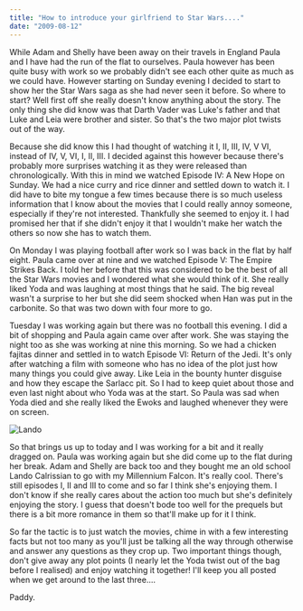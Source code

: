 ```yaml
---
title: "How to introduce your girlfriend to Star Wars...."
date: "2009-08-12"
---
```

While Adam and Shelly have been away on their travels in England Paula and I have had the run of the flat to ourselves. Paula however has been quite busy with work so we probably didn't see each other quite as much as we could have. However starting on Sunday evening I decided to start to show her the Star Wars saga as she had never seen it before. So where to start? Well first off she really doesn't know anything about the story. The only thing she did know was that Darth Vader was Luke's father and that Luke and Leia were brother and sister. So that's the two major plot twists out of the way.

Because she did know this I had thought of watching it I, II, III, IV, V VI, instead of IV, V, VI, I, II, III. I decided against this however because there's probably more surprises watching it as they were released than chronologically. With this in mind we watched Episode IV: A New Hope on Sunday. We had a nice curry and rice dinner and settled down to watch it. I did have to bite my tongue a few times because there is so much useless information that I know about the movies that I could really annoy someone, especially if they're not interested. Thankfully she seemed to enjoy it. I had promised her that if she didn't enjoy it that I wouldn't make her watch the others so now she has to watch them.

On Monday I was playing football after work so I was back in the flat by half eight. Paula came over at nine and we watched Episode V: The Empire Strikes Back. I told her before that this was considered to be the best of all the Star Wars movies and I wondered what she would think of it. She really liked Yoda and was laughing at most things that he said. The big reveal wasn't a surprise to her but she did seem shocked when Han was put in the carbonite. So that was two down with four more to go.

Tuesday I was working again but there was no football this evening. I did a bit of shopping and Paula again came over after work. She was staying the night too as she was working at nine this morning. So we had a chicken fajitas dinner and settled in to watch Episode VI: Return of the Jedi. It's only after watching a film with someone who has no idea of the plot just how many things you could give away. Like Leia in the bounty hunter disguise and how they escape the Sarlacc pit. So I had to keep quiet about those and even last night about who Yoda was at the start. So Paula was sad when Yoda died and she really liked the Ewoks and laughed whenever they were on screen.

![Lando](/images/lando.jpg "Hello what have we here?")

So that brings us up to today and I was working for a bit and it really dragged on. Paula was working again but she did come up to the flat during her break. Adam and Shelly are back too and they bought me an old school Lando Calrissian to go with my Millennium Falcon. It's really cool. There's still episodes I, II and III to come and so far I think she's enjoying them. I don't know if she really cares about the action too much but she's definitely enjoying the story. I guess that doesn't bode too well for the prequels but there is a bit more romance in them so that'll make up for it I think.

So far the tactic is to just watch the movies, chime in with a few interesting facts but not too many as you'll just be talking all the way through otherwise and answer any questions as they crop up. Two important things though, don't give away any plot points (I nearly let the Yoda twist out of the bag before I realised) and enjoy watching it together! I'll keep you all posted when we get around to the last three....

Paddy.